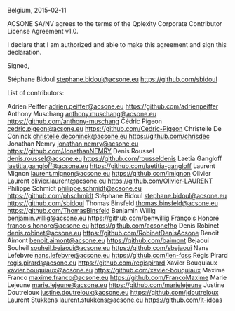 Belgium, 2015-02-11

ACSONE SA/NV agrees to the terms of the Qplexity Corporate Contributor License
Agreement v1.0.

I declare that I am authorized and able to make this agreement and sign this
declaration.

Signed,

Stéphane Bidoul stephane.bidoul@acsone.eu https://github.com/sbidoul

List of contributors:

Adrien Peiffer adrien.peiffer@acsone.eu https://github.com/adrienpeiffer
Anthony Muschang anthony.muschang@acsone.eu https://github.com/anthony-muschang
Cédric Pigeon cedric.pigeon@acsone.eu https://github.com/Cedric-Pigeon
Christelle De Coninck christelle.deconinck@acsone.eu https://github.com/chrisdec
Jonathan Nemry jonathan.nemry@acsone.eu https://github.com/JonathanNEMRY
Denis Roussel denis.roussel@acsone.eu https://github.com/rousseldenis
Laetia Gangloff laetitia.gangloff@acsone.eu https://github.com/laetitia-gangloff
Laurent Mignon laurent.mignon@acsone.eu https://github.com/lmignon
Olivier Laurent olivier.laurent@acsone.eu https://github.com/Olivier-LAURENT
Philippe Schmidt philippe.schmidt@acsone.eu https://github.com/phschmidt
Stéphane Bidoul stephane.bidoul@acsone.eu https://github.com/sbidoul
Thomas Binsfeld thomas.binsfeld@acsone.eu https://github.com/ThomasBinsfeld
Benjamin Willig benjamin.willig@acsone.eu https://github.com/benwillig
François Honoré francois.honore@acsone.eu https://github.com/acsonefho
Denis Robinet denis.robinet@acsone.eu https://github.com/RobinetDenisAcsone
Benoit Aimont benoit.aimont@acsone.eu https://github.com/baimont
Bejaoui Souheil souheil.bejaoui@acsone.eu https://github.com/sbejaoui
Nans Lefebvre nans.lefebvre@acsone.eu https://github.com/len-foss
Régis Pirard regis.pirard@acsone.eu https://github.com/regispirard
Xavier Bouquiaux xavier.bouquiaux@acsone.eu https://github.com/xavier-bouquiaux
Maxime Franco maxime.franco@acsone.eu https://github.com/FrancoMaxime
Marie Lejeune marie.lejeune@acsone.eu https://github.com/marielejeune
Justine Doutreloux justine.doutreloux@acsone.eu https://github.com/jdoutreloux
Laurent Stukkens laurent.stukkens@acsone.eu https://github.com/it-ideas
